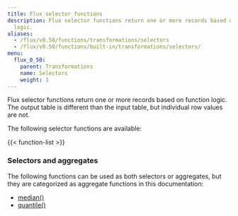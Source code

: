 ```yaml
---
title: Flux selector functions
description: Flux selector functions return one or more records based on function
  logic.
aliases:
  - /flux/v0.50/functions/transformations/selectors
  - /flux/v0.50/functions/built-in/transformations/selectors/
menu:
  flux_0_50:
    parent: Transformations
    name: Selectors
    weight: 1
---
```


Flux selector functions return one or more records based on function logic.
The output table is different than the input table, but individual row values are not.

The following selector functions are available:

{{< function-list >}}


### Selectors and aggregates
The following functions can be used as both selectors or aggregates, but they are
categorized as aggregate functions in this documentation:

- [median()](/flux/v0.50/stdlib/built-in/transformations/aggregates/median)
- [quantile()](/flux/v0.50/stdlib/built-in/transformations/aggregates/quantile)
